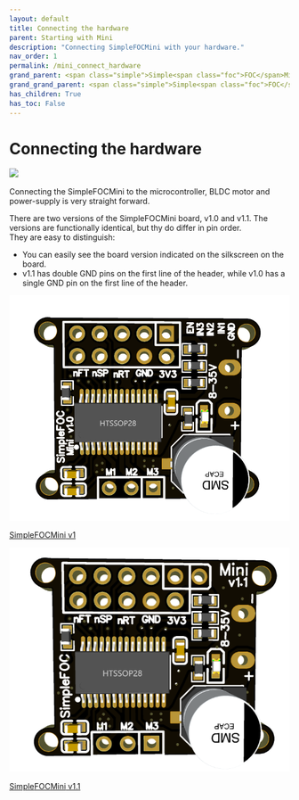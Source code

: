 ```yaml
---
layout: default
title: Connecting the hardware
parent: Starting with Mini
description: "Connecting SimpleFOCMini with your hardware."
nav_order: 1
permalink: /mini_connect_hardware
grand_parent: <span class="simple">Simple<span class="foc">FOC</span>Mini</span>
grand_grand_parent: <span class="simple">Simple<span class="foc">FOC</span> Boards</span>
has_children: True
has_toc: False
---
```


# Connecting the hardware

<p>
<img src="extras/Images/mini_gif_connection.gif" class="width50">
</p>

Connecting the <span class="simple">Simple<span class="foc">FOC</span>Mini</span> to the microcontroller, BLDC motor and power-supply is very straight forward. 

There are two versions of the <span class="simple">Simple<span class="foc">FOC</span>Mini</span> board, v1.0 and v1.1. The versions are functionally identical, but thy do differ in pin order. <br>They are easy to distinguish:
- You can easily see the board version indicated on the silkscreen on the board.
- v1.1 has double GND pins on the first line of the header, while v1.0 has a single GND pin on the first line of the header.

<div class="image_icon width30" >
    <a href="mini_v1_connect_hardware" >
        <img  src="extras/Images/miniv1.png" > 
        <i class="fa fa-external-link-square fa-2x"></i>
        <p> <span class="simple">Simple<span class="foc">FOC</span>Mini</span> v1</p>
    </a>
</div>
<div class="image_icon width30" >
    <a href="mini_v11_connect_hardware" >
        <img src="extras/Images/miniv1.1.png" > 
        <i class="fa fa-external-link-square fa-2x"></i>
        <p> <span class="simple">Simple<span class="foc">FOC</span>Mini</span> v1.1</p>
    </a>
</div>
